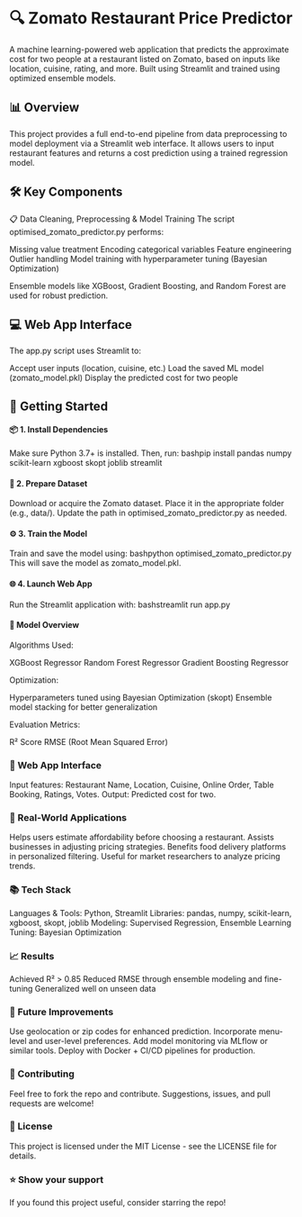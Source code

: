 # **🔍 Zomato Restaurant Price Predictor**
A machine learning-powered web application that predicts the approximate cost for two people at a restaurant listed on Zomato, based on inputs like location, cuisine, rating, and more. Built using Streamlit and trained using optimized ensemble models.

## **📊 Overview**
This project provides a full end-to-end pipeline from data preprocessing to model deployment via a Streamlit web interface. It allows users to input restaurant features and returns a cost prediction using a trained regression model.

## **🛠️ Key Components**
📋 Data Cleaning, Preprocessing & Model Training
The script optimised_zomato_predictor.py performs:

Missing value treatment
Encoding categorical variables
Feature engineering
Outlier handling
Model training with hyperparameter tuning (Bayesian Optimization)

Ensemble models like XGBoost, Gradient Boosting, and Random Forest are used for robust prediction.
## **💻 Web App Interface**
The app.py script uses Streamlit to:

Accept user inputs (location, cuisine, etc.)
Load the saved ML model (zomato_model.pkl)
Display the predicted cost for two people


## **🚀 Getting Started**
#### 📦 1. Install Dependencies
Make sure Python 3.7+ is installed. Then, run:
bashpip install pandas numpy scikit-learn xgboost skopt joblib streamlit
#### **📂 2. Prepare Dataset**

Download or acquire the Zomato dataset.
Place it in the appropriate folder (e.g., data/).
Update the path in optimised_zomato_predictor.py as needed.

#### **⚙️ 3. Train the Model**
Train and save the model using:
bashpython optimised_zomato_predictor.py
This will save the model as zomato_model.pkl.
#### **🌐 4. Launch Web App**
Run the Streamlit application with:
bashstreamlit run app.py

#### **🧮 Model Overview**

Algorithms Used:

XGBoost Regressor
Random Forest Regressor
Gradient Boosting Regressor


Optimization:

Hyperparameters tuned using Bayesian Optimization (skopt)
Ensemble model stacking for better generalization


Evaluation Metrics:

R² Score
RMSE (Root Mean Squared Error)




### **📱 Web App Interface**

Input features: Restaurant Name, Location, Cuisine, Online Order, Table Booking, Ratings, Votes.
Output: Predicted cost for two.


### **🌟 Real-World Applications**

Helps users estimate affordability before choosing a restaurant.
Assists businesses in adjusting pricing strategies.
Benefits food delivery platforms in personalized filtering.
Useful for market researchers to analyze pricing trends.


### **📚 Tech Stack**

Languages & Tools: Python, Streamlit
Libraries: pandas, numpy, scikit-learn, xgboost, skopt, joblib
Modeling: Supervised Regression, Ensemble Learning
Tuning: Bayesian Optimization


### **📈 Results**

Achieved R² > 0.85
Reduced RMSE through ensemble modeling and fine-tuning
Generalized well on unseen data


### **🔮 Future Improvements**

Use geolocation or zip codes for enhanced prediction.
Incorporate menu-level and user-level preferences.
Add model monitoring via MLflow or similar tools.
Deploy with Docker + CI/CD pipelines for production.


### **👥 Contributing**
Feel free to fork the repo and contribute. Suggestions, issues, and pull requests are welcome!

### **📄 License**
This project is licensed under the MIT License - see the LICENSE file for details.

### **⭐ Show your support**
If you found this project useful, consider starring the repo!
